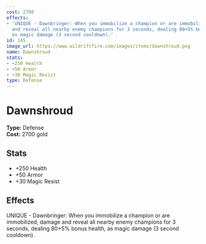 ```yaml
---
cost: 2700
effects:
- 'UNIQUE - Dawnbringer: When you immobilize a champion or are immobilized, damage
  and reveal all nearby enemy champions for 3 seconds, dealing 80+5% bonus health,
  as magic damage (3 second cooldown).'
id: 145
image_url: https://www.wildriftfire.com/images/items/dawnshroud.png
name: Dawnshroud
stats:
- +250 Health
- +50 Armor
- +30 Magic Resist
type: Defense
---
```


# Dawnshroud

**Type:** Defense  
**Cost:** 2700 gold

## Stats

- +250 Health
- +50 Armor
- +30 Magic Resist

## Effects

UNIQUE - Dawnbringer: When you immobilize a champion or are immobilized, damage and reveal all nearby enemy champions for 3 seconds, dealing 80+5% bonus health, as magic damage (3 second cooldown).

